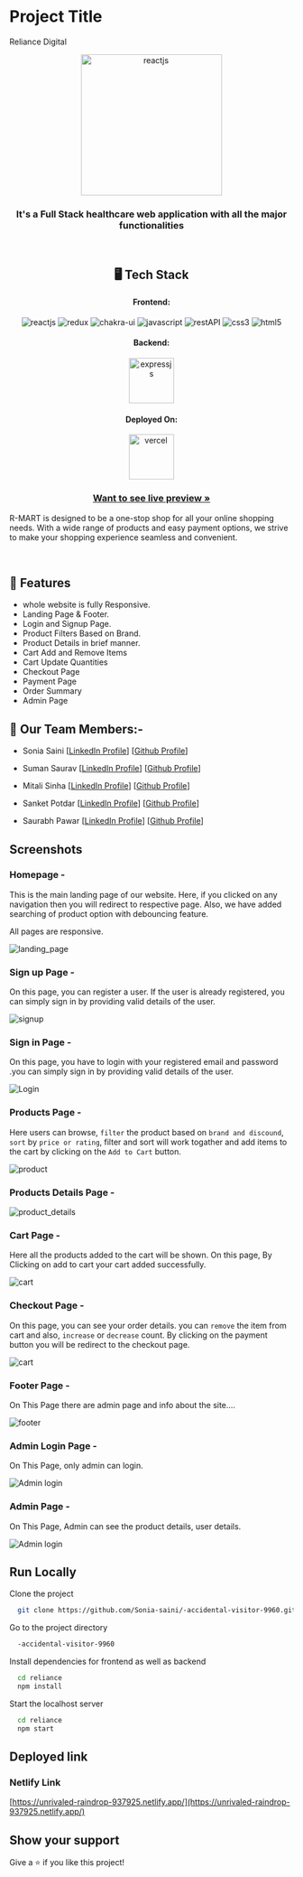 # Project Title

Reliance Digital

<p align="center">
 <img width="250px" src="https://i.postimg.cc/59P18N4b/Whats-App-Image-2023-01-31-at-6-38-08-PM.jpg" alt="reactjs" />
</p>
<h3 align="center">It's a Full Stack healthcare web application with all the major functionalities</h3>

<br/>

<h2 align="center">🖥️ Tech Stack</h2>

<h4 align="center">Frontend:</h4>
<p align="center">
  <img src="https://img.shields.io/badge/React (18.2.0)-20232A?style=for-the-badge&logo=react&logoColor=61DAFB" alt="reactjs" />
  <img src="https://img.shields.io/badge/Redux (4.2.0)-593D88?style=for-the-badge&logo=redux&logoColor=white" alt="redux" />
  <img src="https://img.shields.io/badge/Chakra%20UI (2.2.8)-3bc7bd?style=for-the-badge&logo=chakraui&logoColor=white" alt="chakra-ui" />
  <img src="https://img.shields.io/badge/JavaScript-323330?style=for-the-badge&logo=javascript&logoColor=F7DF1E" alt="javascript" />
  <img src="https://img.shields.io/badge/Rest_API-02303A?style=for-the-badge&logo=react-router&logoColor=white" alt="restAPI" />
  <img src="https://img.shields.io/badge/CSS3-1572B6?style=for-the-badge&logo=css3&logoColor=white" alt="css3" />
  <img src="https://img.shields.io/badge/HTML5-E34F26?style=for-the-badge&logo=html5&logoColor=white" alt="html5" />
</p>
<h4 align="center">Backend:</h4>

<p align="center">
  <img width="80px" src="https://i.pinimg.com/474x/8b/7c/ac/8b7cac4d85303b79158dd3cf2d9b63c8.jpg" alt="expressjs" />
</p>

<h4 align="center">Deployed On:</h4>

<p align="center">
  <img width="80px" src="https://www.netlify.com/img/global/meta-image.jpg" alt="vercel" />
</p>

<h3 align="center"><a href="https://unrivaled-raindrop-937925.netlify.app/"><strong>Want to see live preview »</strong></a></h3>

R-MART is designed to be a one-stop shop for all your online shopping needs. With a wide range of products and easy payment options, we strive to make your shopping experience seamless and convenient.

<br/>

## 🚀 Features
-   whole website is fully Responsive.
-   Landing Page & Footer.
-   Login and Signup Page.
-   Product Filters Based on Brand.
-   Product Details in brief manner.
-   Cart Add and Remove Items
-   Cart Update Quantities
-   Checkout Page
-   Payment Page
-   Order Summary
-   Admin Page


## 🚀 Our Team Members:-

-   Sonia Saini [[LinkedIn Profile](https://www.linkedin.com/in/sonia-saini/)] [[Github Profile](https://github.com/Sonia-saini)]

-   Suman Saurav [[LinkedIn Profile](https://www.linkedin.com/in/suman-saurav-06896b231/)] [[Github Profile](https://github.com/sumansauravmay/)]

-   Mitali Sinha [[LinkedIn Profile](https://www.linkedin.com/in/mitali-sinha-183134203/)] [[Github Profile](https://github.com/mira713)]

-  Sanket Potdar [[LinkedIn Profile](https://www.linkedin.com/in/suman-saurav-06896b231/)] [[Github Profile](https://github.com/sanket-potdar563)]

-   Saurabh Pawar [[LinkedIn Profile](https://www.linkedin.com/in/saurabh-pawar-web-developer/)] [[Github Profile](https://github.com/saurabhpawar1997)]

## Screenshots

### Homepage -

This is the main landing page of our website. Here, if you clicked on any navigation then you will redirect to respective page. Also, we have added searching of product option with debouncing feature.

All pages are responsive.

![landing_page](https://i.postimg.cc/bv9qCRR7/Whats-App-Image-2023-01-31-at-6-12-05-PM.jpg)

### Sign up Page -

On this page, you can register a user. If the user is already registered, you can simply sign in by providing valid details of the user. 

![signup](https://i.postimg.cc/W30Y696Z/Whats-App-Image-2023-01-31-at-6-13-26-PM.jpg)

###  Sign in Page - 

On this page, you have to login with your registered email and password .you can simply sign in by providing valid details of the user. 

![Login](https://i.postimg.cc/RFCJXhwT/Whats-App-Image-2023-01-31-at-6-16-04-PM.jpg)

### Products Page -

Here users can browse, `filter` the product based on `brand and discound`, `sort` by `price or rating`, filter and sort will work togather and add items to the cart by clicking on the `Add to Cart` button.
 
 ![product](https://i.postimg.cc/3JQ4ctjR/Whats-App-Image-2023-01-31-at-6-18-46-PM.jpg)

### Products Details Page -

![product_details](https://i.postimg.cc/xCrn141N/Whats-App-Image-2023-01-31-at-6-20-16-PM.jpg)

### Cart Page -

Here all the products added to the cart will be shown. On this page, By Clicking on add to cart your cart added successfully.

![cart](https://i.postimg.cc/zvXMzCKR/Whats-App-Image-2023-01-31-at-6-22-17-PM.jpg)

### Checkout Page -

On this page, you can see your order details. you can `remove` the item from cart and also, `increase` or `decrease` count. By clicking on the payment button you will be redirect to the checkout page.

![cart](https://i.postimg.cc/28XRJHMW/Whats-App-Image-2023-01-31-at-6-24-29-PM.jpg)

### Footer Page -

On This Page there are admin page and info about the site....

![footer](https://i.postimg.cc/FsbGk1gH/Whats-App-Image-2023-01-31-at-6-26-29-PM.jpg)

### Admin Login Page -

On This Page, only admin can login.

![Admin login](https://i.postimg.cc/c4K0syQh/Whats-App-Image-2023-01-31-at-6-29-21-PM.jpg)

### Admin Page -

On This Page, Admin can see the product details, user details.

![Admin login](https://i.postimg.cc/Xq4Lsbnb/Whats-App-Image-2023-01-31-at-6-31-42-PM.jpg)

## Run Locally

Clone the project

```bash
  git clone https://github.com/Sonia-saini/-accidental-visitor-9960.git
```

Go to the project directory

```bash
  -accidental-visitor-9960
```

Install dependencies for frontend as well as backend

```bash
  cd reliance
  npm install
```


Start the localhost server

```bash
  cd reliance
  npm start
```

## Deployed link

### Netlify Link

[https://unrivaled-raindrop-937925.netlify.app/](https://unrivaled-raindrop-937925.netlify.app/)

## Show your support

Give a ⭐️ if you like this project!

